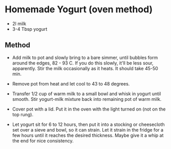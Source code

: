 # Homemade Yogurt (oven method)

- 2l milk
- 3-4 Tbsp yogurt

## Method

- Add milk to pot and slowly bring to a bare simmer, until bubbles form around the edges, 82 - 93 C. If you do this slowly, it'll be less sour, apparently. Stir the milk occasionally as it heats. It should take 45-50 min.

- Remove pot from heat and let cool to 43 to 48 degrees.

- Transfer 1/2 cup of warm milk to a small bowl and whisk in yogurt until smooth. Stir yogurt-milk mixture back into remaining pot of warm milk.

- Cover pot with a lid. Put it in the oven with the light turned on (not on the top rung).

- Let yogurt sit for 6 to 12 hours, then put it into a stocking or cheesecloth set over a sieve and bowl, so it can strain. Let it strain in the fridge for a few hours until it reaches the desired thickness. Maybe give it a whip at the end for nice consistency.
